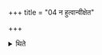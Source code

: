 +++
title = "04 न हुत्वान्वीक्षेत"

+++

<details><summary>थिते</summary>

न हुत्वान्वीक्षेत ४
</details>
